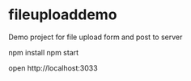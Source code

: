 # fileuploaddemo
Demo project for file upload form and post to server

npm install
npm start

open http://localhost:3033
